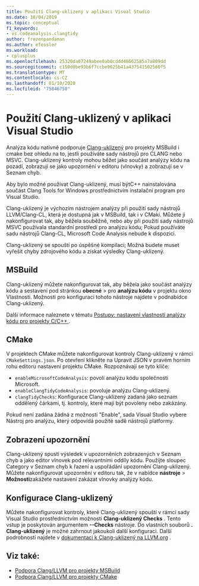 ```yaml
---
title: Použití Clang-uklizený v aplikaci Visual Studio
ms.date: 10/04/2019
ms.topic: conceptual
f1_keywords:
- vs.codeanalysis.clangtidy
author: frozenpandaman
ms.author: efessler
ms.workload:
- cplusplus
ms.openlocfilehash: 25320da07249abee0ab0cddd48662585a7a809dd
ms.sourcegitcommit: c150d0be93b6f7ccbe9625b41a437541502560f5
ms.translationtype: MT
ms.contentlocale: cs-CZ
ms.lasthandoff: 01/10/2020
ms.locfileid: "75846750"
---
```

# <a name="using-clang-tidy-in-visual-studio"></a>Použití Clang-uklizený v aplikaci Visual Studio

Analýza kódu nativně podporuje [Clang-uklizený](https://clang.llvm.org/extra/clang-tidy/) pro projekty MSBuild i cmake bez ohledu na to, jestli používáte sady nástrojů pro CLANG nebo MSVC. Clang-uklizený kontroly mohou běžet jako součást analýzy kódu na pozadí, zobrazují se jako upozornění v editoru (vlnovky) a zobrazují se v Seznam chyb.

Aby bylo možné používat Clang-uklizený, musí býtC++ nainstalována součást Clang Tools for Windows prostřednictvím instalační program pro Visual Studio.

Clang-uklizený je výchozím nástrojem analýzy při použití sady nástrojů LLVM/Clang-CL, která je dostupná jak v MSBuild, tak i v CMaki. Můžete ji nakonfigurovat tak, aby běžela souběžně, nebo aby při použití sady nástrojů MSVC používala standardní prostředí pro analýzu kódu; Pokud používáte sadu nástrojů Clang-CL, Microsoft Code Analysis nebude k dispozici.

Clang-uklizený se spouští po úspěšné kompilaci; Možná budete muset vyřešit chyby zdrojového kódu a získat výsledky Clang-uklizený.


## <a name="msbuild"></a>MSBuild

Clang-uklizený můžete nakonfigurovat tak, aby běžela jako součást analýzy kódu a sestavení pod stránkou **obecné** > pro **analýzu kódu** v projektu okno Vlastnosti. Možnosti pro konfiguraci tohoto nástroje najdete v podnabídce Clang-uklizený.

Další informace naleznete v tématu [Postupy: nastavení vlastností analýzy kódu pro projekty C/C++ ](../code-quality/how-to-set-code-analysis-properties-for-c-cpp-projects.md).

## <a name="cmake"></a>CMake

V projektech CMake můžete nakonfigurovat kontroly Clang-uklizený v rámci `CMakeSettings.json`. Po otevření klikněte na Upravit JSON v pravém horním rohu editoru nastavení projektu CMake. Rozpoznávají se tyto klíče:

- `enableMicrosoftCodeAnalysis`: povolí analýzu kódu společnosti Microsoft.
- `enableClangTidyCodeAnalysis`: povoluje analýzu Clang-uklizený.
- `clangTidyChecks`: Konfigurace Clang-uklizený zadaná jako seznam oddělený čárkami, tj. kontroly, které mají být povoleny nebo zakázány.

Pokud není zadána žádná z možností "Enable", sada Visual Studio vybere Nástroj pro analýzu, který odpovídá použité sadě nástrojů platformy.

## <a name="warning-display"></a>Zobrazení upozornění

Clang-uklizený spustí výsledek v upozorněních zobrazených v Seznam chyb a jako editor vlnovek pod relevantními oddíly kódu. Použijte sloupec Category v Seznam chyb k řazení a uspořádání upozornění Clang-uklizený. Můžete nakonfigurovat upozornění v editoru tak, že v nabídce **nástroje** > **Možnosti**zakážete nastavení zakázat vlnovky analýzy kódu.

## <a name="clang-tidy-configuration"></a>Konfigurace Clang-uklizený

Můžete nakonfigurovat kontroly, které Clang-uklizený spouští v rámci sady Visual Studio prostřednictvím možnosti **Clang-uklizený Checks** . Tento vstup je poskytován argumentem **--Checks** nástroje. Do vlastních souborů **. Clang-uklizený** je možné zahrnout jakoukoli další konfiguraci. Další podrobnosti najdete v [dokumentaci k Clang-uklizený na LLVM.org](https://clang.llvm.org/extra/clang-tidy/) .

## <a name="see-also"></a>Viz také:

- [Podpora Clang/LLVM pro projekty MSBuild](https://devblogs.microsoft.com/cppblog/clang-llvm-support-for-msbuild-projects/)
- [Podpora Clang/LLVM pro projekty CMake](https://devblogs.microsoft.com/cppblog/visual-studio-cmake-support-clang-llvm-cmake-3-14-vcpkg-and-performance-improvements/)
